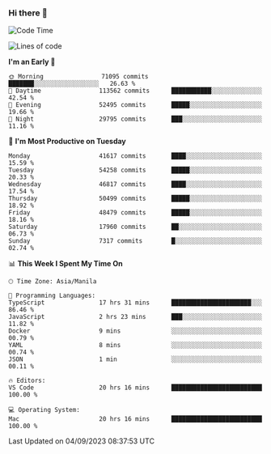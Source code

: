 ### Hi there 👋

<!--START_SECTION:waka-->
![Code Time](http://img.shields.io/badge/Code%20Time-4%2C291%20hrs%2049%20mins-blue)

![Lines of code](https://img.shields.io/badge/From%20Hello%20World%20I%27ve%20Written-105.3%20million%20lines%20of%20code-blue)

**I'm an Early 🐤** 

```text
🌞 Morning                71095 commits       ███████░░░░░░░░░░░░░░░░░░   26.63 % 
🌆 Daytime                113562 commits      ███████████░░░░░░░░░░░░░░   42.54 % 
🌃 Evening                52495 commits       █████░░░░░░░░░░░░░░░░░░░░   19.66 % 
🌙 Night                  29795 commits       ███░░░░░░░░░░░░░░░░░░░░░░   11.16 % 
```
📅 **I'm Most Productive on Tuesday** 

```text
Monday                   41617 commits       ████░░░░░░░░░░░░░░░░░░░░░   15.59 % 
Tuesday                  54258 commits       █████░░░░░░░░░░░░░░░░░░░░   20.33 % 
Wednesday                46817 commits       ████░░░░░░░░░░░░░░░░░░░░░   17.54 % 
Thursday                 50499 commits       █████░░░░░░░░░░░░░░░░░░░░   18.92 % 
Friday                   48479 commits       █████░░░░░░░░░░░░░░░░░░░░   18.16 % 
Saturday                 17960 commits       ██░░░░░░░░░░░░░░░░░░░░░░░   06.73 % 
Sunday                   7317 commits        █░░░░░░░░░░░░░░░░░░░░░░░░   02.74 % 
```


📊 **This Week I Spent My Time On** 

```text
🕑︎ Time Zone: Asia/Manila

💬 Programming Languages: 
TypeScript               17 hrs 31 mins      ██████████████████████░░░   86.46 % 
JavaScript               2 hrs 23 mins       ███░░░░░░░░░░░░░░░░░░░░░░   11.82 % 
Docker                   9 mins              ░░░░░░░░░░░░░░░░░░░░░░░░░   00.79 % 
YAML                     8 mins              ░░░░░░░░░░░░░░░░░░░░░░░░░   00.74 % 
JSON                     1 min               ░░░░░░░░░░░░░░░░░░░░░░░░░   00.11 % 

🔥 Editors: 
VS Code                  20 hrs 16 mins      █████████████████████████   100.00 % 

💻 Operating System: 
Mac                      20 hrs 16 mins      █████████████████████████   100.00 % 
```


 Last Updated on 04/09/2023 08:37:53 UTC
<!--END_SECTION:waka-->


<!--
**rad182/rad182** is a ✨ _special_ ✨ repository because its `README.md` (this file) appears on your GitHub profile.

Here are some ideas to get you started:

- 🔭 I’m currently working on ...
- 🌱 I’m currently learning ...
- 👯 I’m looking to collaborate on ...
- 🤔 I’m looking for help with ...
- 💬 Ask me about ...
- 📫 How to reach me: ...
- 😄 Pronouns: ...
- ⚡ Fun fact: ...
-->
